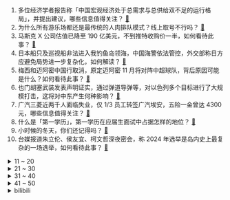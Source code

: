 1. 多位经济学者报告称「中国宏观经济处于总需求与总供给双不足的运行格局」，并提出建议，哪些信息值得关注？ [:link:](https://www.zhihu.com/question/628638511)
2. 为什么所有游乐场都还是最传统的人肉排队模式？线上取号不行吗？ [:link:](https://www.zhihu.com/question/628280990)
3. 马斯克 X 公司估值已降至 190 亿美元，不到推特收购价一半，如何看待此事？ [:link:](https://www.zhihu.com/question/628659810)
4. 日本船只及巡视船非法进入我钓鱼岛领海，中国海警依法管控，外交部称日方应避免局势进一步复杂化，如何解读？ [:link:](https://www.zhihu.com/question/628658854)
5. 梅西和迈阿密中国行取消，原定迈阿密 11 月将对阵中超球队，背后原因可能是什么？如何看待此事？ [:link:](https://www.zhihu.com/question/628690345)
6. 也门胡塞武装发表声明证实，通过弹道导弹等，对以色列多个目标进行了大规模打击，这将对中东产生何种影响？ [:link:](https://www.zhihu.com/question/628653943)
7. 广汽三菱近两千人面临失业，仅 1/3 员工转签广汽埃安，五险一金曾达 4300 元，哪些信息值得关注？ [:link:](https://www.zhihu.com/question/628632785)
8. 什么是「第一学历」，第一学历在应届生面试中占据怎样的地位？ [:link:](https://www.zhihu.com/question/628578755)
9. 小时候的冬天，你们还记得吗？ [:link:](https://www.zhihu.com/question/628328713)
10. 台媒报道朱立伦、侯友宜、柯文哲深夜密会，称 2024 年选举是岛内史上最复杂的一场选举，如何看待此事？ [:link:](https://www.zhihu.com/question/628646103)
<details>
<summary>11 ~ 20</summary>

11. 美国和以色列被曝密谋加沙未来，考虑在加沙部署多国部队，透露了哪些信息？ [:link:](https://www.zhihu.com/question/628663258)
12. 00 后女老师跳楼自杀，留下遗书称「当小学老师太难」「喘不过气来」，校方拒绝家属看监控，如何看待此事？ [:link:](https://www.zhihu.com/question/628641297)
13. 马来西亚总理呼吁召开伊合组织紧急会议，邀请中国与会，透露了哪些信息？ [:link:](https://www.zhihu.com/question/628654565)
14. 如何看待面对《完蛋，我被美女包围了》出现的百万gal玩家? [:link:](https://www.zhihu.com/question/628603920)
15. 如何用卡车（Track）、丢失（Lost）、纯净（Pure）、记忆（Memory）四个词造句？ [:link:](https://www.zhihu.com/question/627551356)
16. 上海通勤一个小时二十分钟，能坚持多久呢？ [:link:](https://www.zhihu.com/question/628166435)
17. Marin 谈抽签结果「Scout 难道能打败相赫？相赫在世界赛不会输给 LPL」对此你有什么想说的？ [:link:](https://www.zhihu.com/question/628511136)
18. 网传「自闭症儿童地铁内吃东西遭老人谩骂」，如何看待此事？ [:link:](https://www.zhihu.com/question/628520615)
19. 有什么是经历了很多事情后才会明白的人生道理？ [:link:](https://www.zhihu.com/question/344324984)
20. 「厌蠢症」走红网络，对「愚蠢」的厌恶和批判，体现了当下社会的何种心态？是精英群体的傲慢吗？ [:link:](https://www.zhihu.com/question/628654951)
</details>
<details>
<summary>21 ~ 30</summary>

21. 《王者荣耀》里伤害最高的射手是鲁班吗？ [:link:](https://www.zhihu.com/question/460805298)
22. 在网购时总会因为担心快递是否损坏产生焦虑，对此你有哪些「解决焦虑」的方法？ [:link:](https://www.zhihu.com/question/628643585)
23. 大家会买摩尔线程的显卡吗？ [:link:](https://www.zhihu.com/question/627643467)
24. 美的自研的180° 环游风道技术，在导风效果及舒适体验上表现如何？ [:link:](https://www.zhihu.com/question/628519835)
25. 想要打造一个家庭影院，有什么好方案推荐？ [:link:](https://www.zhihu.com/question/622906115)
26. 如何评价《咒术回战》第241话？ [:link:](https://www.zhihu.com/question/628657735)
27. 你都摘抄过哪些书中的经典语录？ [:link:](https://www.zhihu.com/question/561792450)
28. 想入手一台Mac，大家觉得有哪些免费软件是必备的吗？ [:link:](https://www.zhihu.com/question/628644527)
29. 双十一想给家里买 1 台品质好且能用 5 年的智能电视，应该怎么选？ [:link:](https://www.zhihu.com/question/628643888)
30. intj的浪漫是什么样的？ [:link:](https://www.zhihu.com/question/614042253)
</details>
<details>
<summary>31 ~ 40</summary>

31. 双11有哪些家电可以推荐？ [:link:](https://www.zhihu.com/question/492139850)
32. 日元跌跌不休，日本央行为何置日元而不顾，坚持超宽松货币政策？日本央行的 YCC 政策会何时结束？ [:link:](https://www.zhihu.com/question/628575235)
33. 猫咪为什么会避免与主人眼神接触？ [:link:](https://www.zhihu.com/question/625566747)
34. 你在面试中遭遇过「第一学历歧视」吗，如果第一学历不理想，可以通过哪些方式逆袭？ [:link:](https://www.zhihu.com/question/628579593)
35. 人到中年怎么开导自己？ [:link:](https://www.zhihu.com/question/628341075)
36. 为何城市喜欢发展地下铁而不是地上铁(轻轨)? [:link:](https://www.zhihu.com/question/628095222)
37. 「A 人」是什么？你眼中的 ADHD 人士是什么样子？ [:link:](https://www.zhihu.com/question/628372857)
38. 你曾经为了睡个好觉都做了哪些事情？ [:link:](https://www.zhihu.com/question/626638215)
39. 美联储 11 月继续暂停加息，这意味着什么？背后有哪些原因？ [:link:](https://www.zhihu.com/question/628764854)
40. 电影《河边的错误》讲了一个什么样的故事？ [:link:](https://www.zhihu.com/question/627170582)
</details>
<details>
<summary>41 ~ 50</summary>

41. 如何评价张云雷歌者启航  演唱会天津站？ [:link:](https://www.zhihu.com/question/628620872)
42. 如何评价11月1日发布的 OriginOS 4，自研大模型为OriginOS 带来哪些改变？体验如何？ [:link:](https://www.zhihu.com/question/628649917)
43. 对职场人来说，把《甄嬛传》当成职场人际关系的教科书，是利大于弊还是弊大于利？ [:link:](https://www.zhihu.com/question/628401239)
44. Canyon 采访疑似透露将与 ShowMaker 解绑，如何评价这几年来这对 DK 中野的表现？ [:link:](https://www.zhihu.com/question/628511679)
45. 上班族如何在中午有氧锻炼？ [:link:](https://www.zhihu.com/question/626834505)
46. 天猫双十一新增人工智能服务类目，这对商家来说机会在哪里？ [:link:](https://www.zhihu.com/question/628666937)
47. 三国杀有武将单挑能赢四血发牌员吗? [:link:](https://www.zhihu.com/question/628305372)
48. 「山东济南一男子在市中心养三只烈性犬，被行政拘留并罚款 」，哪些信息值得关注？有何警示？ [:link:](https://www.zhihu.com/question/628486654)
49. 以前的孩子心理问题比现在的孩子少么？为什么？ [:link:](https://www.zhihu.com/question/627489417)
50. 哈工大月球熔洞穴基地，脑洞好大，在地底有哪些利弊？ [:link:](https://www.zhihu.com/question/627568595)
</details><details>
<summary>bilibili</summary>

</details>